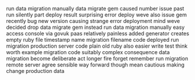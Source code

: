 run data migration manually data migrate gem caused number issue past run silently part deploy result surprising error deploy weve also issue gem recently bug new version causing strange error deployment mind weve decided drop data migrate gem instead run data migration manually easy access console via govuk paas relatively painless added generator creates empty ruby file timestamp name migration filename code deployed run migration production server code plain old ruby also easier write test think worth example migration code suitably complex consequence data migration become deliberate act longer fire forget remember run migration remote server agree sensible way forward though mean cautious making change production data